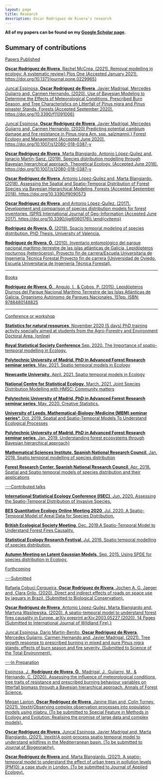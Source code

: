 ```yaml
---
layout: page
title: Research
description: Oscar Rodriguez de Rivera's research
---
```


<b>All of my papers can be found on my [Google Scholar page](https://scholar.google.com/citations?user=kttZf6oAAAAJ&hl=en). </b>


## Summary of contributions

<u>Papers Published

**Oscar Rodriguez de Rivera**, Rachel McCrea. (2021). Removal modelling in ecology: A systematic review} Plos One (Accepted January 2021). https://doi.org/10.1371/journal.pone.0229965}

Juncal Espinosa, **Oscar Rodriguez de Rivera**, Javier Madrigal, Mercedes Guijarro and, Carmen Hernando. (2020). Use of Bayesian Modeling to Determine the Effects of Meteorological Conditions, Prescribed Burn Season, and Tree Characteristics on Litterfall of Pinus nigra and Pinus pinaster Stands. Forests (Accepted September 2020). https://doi.org/10.3390/f11091006}

Juncal Espinosa, **Oscar Rodriguez de Rivera**, Javier Madrigal, Mercedes Guijarro and, Carmen Hernando. (2020) Predicting potential cambium damage and fire resistance in Pinus nigra Arn. ssp. salzmannii.} Forest Ecology and Management (Accepted June 2020). https://doi.org/10.1007/s12080-018-0387-y

**Oscar Rodriguez de Rivera**, Marta Blangiardo, Antonio López-Quílez and, Ignacio Martín-Sanz. (2019). Species distribution modelling through Bayesian hierarchical approach. Theoretical Ecology. (Accepted June 2018). https://doi.org/10.1007/s12080-018-0387-y

**Oscar Rodriguez de Rivera**, Antonio López-Quílez and, Marta Blangiardo. (2018). Assessing the Spatial and Spatio-Temporal Distribution of Forest Species via Bayesian Hierarchical Modeling. Forests (Accepted September 2018).  https://doi.org/10.3390/f9090573

**Oscar Rodriguez de Rivera**, and Antonio López-Quílez. (2017). Development and comparison of species distribution models for forest inventories. ISPRS International Journal of Geo-Information (Accepted June 2017).  https://doi.org/10.3390/ijgi6060176\\
      \end{cvitems}

**Rodríguez de Rivera, Ó.** (2019). Spacio temporal modeling of species distribution. PhD Thesis. University of Valencia.

**Rodríguez de Rivera, Ó.** (2010). Inventario entomológico del parque nacional marítimo-terrestre de las islas atlánticas de Galicia, Lepidópteros nocturnos (heteróceros). Proyecto fin de carrera/Escuela Universitaria de Ingeniería Técnica Forestal Proyecto fin de carrera (Universidad de Oviedo. Escuela Universitaria de Ingeniería Técnica Forestal).

---
<u>Books

**Rodríguez de Rivera, Ó.**, Angulo, I., & Cobos, P. (2015). Lepidópteros Diurnos del Parque Nacional Marítimo Terrestre de las Islas Atlánticas de Galicia. Organismo Autónomo de Parques Nacionales. 151pp. ISBN: 9788480148825

---
<u>Conference or workshop
  
**Statistics for natural resources**. November 2020 (5 days)
      PhD training activity specially aimed at students from the Agro-Forestry and Environment Doctoral Area. (online)

**Royal Statistical Society Conference** Sep. 2020. The Importance of spatio-temporal modelling in Ecology.

**Polytechnic University of Madrid. PhD in Advanced Forest Research seminar series**. May. 2021. Spatio temporal models in Ecology
      
**Newcastle University**. April. 2021. Spatio temporal models in Ecology

**National Centre for Statistical Ecology**. March. 2021. Joint Species Distribution Modelling with HMSC: Community matters

**Polytechnic University of Madrid. PhD in Advanced Forest Research seminar series**. May. 2020. Creative Statistics.
  
**University of Leeds. Mathematical-Biology-Medicine (MBM) seminar series***. Oct. 2019. Spatial and Spatio-Temporal Models To Understand Ecological Processes
  
**Polytechnic University of Madrid. PhD in Advanced Forest Research seminar series**. Jan. 2019. Understanding forest ecosystems through Bayesian hierarchical approach}

**Mathematical Sciences Institute. Spanish National Research Council**. Jan. 2019. Spatio temporal modelling of species distribution
  
**Forest Research Center. Spanish National Research Council**. Apr. 2018. Spatial and Spatio temporal models of species distribution and their applications


---<u>Contributed talks  

**International Statistical Ecology Conference (ISEC)**. Jun. 2020. Assessing the Spatio-Temporal Distribution of Invasive Species.

**BES Quantitative Ecology Online Meeting 2020**. Jul. 2020. A Spatio-Temporal Model of Areal Data for Species Distribution.

**British Ecological Society Meeting**. Dec. 2019.A Spatio-Temporal Model to Understand Forest Fires Causality.

**Statistical Ecology Research Festival**. Jul. 2016. Spatio temporal modelling of species distribution.

**Autumn Meeting on Latent Gaussian Models**. Sep. 2015. Using SPDE for species distribution in Ecology.


<u>Forthcoming
  
---<u>Submitted

Rafaela Cobuci Cerqueira, **Oscar Rodriguez de Rivera**, Jochen A. G. Jaeger and, Clara Grilo. (2020). Direct and indirect effects of roads on space use by jaguars in Brazil. (Submitted to Biological Conservation).

**Oscar Rodriguez de Rivera**, Antonio López-Quílez, Marta Blangiardo and, Martyna Wasilewska. (2020). A spatio-temporal model to understand forest fires causality in Europe. arXiv preprint  arXiv:2003.05227 (2020). 14 Pages (Submitted to International Journal of Wildland Fire).}

Juncal Espinosa, Dario Martin-Benito, **Oscar Rodriguez de Rivera**, Mercedes Guijarro, Carmen Hernando and, Javier Madrigal. (2021). Tree growth response to prescribed burning in mixed and pure Pinus nigra stands: effects of burn season and fire severity. (Submitted to Science of the Total Environment).
  
---<u>In Preparation
    
Espinosa, J., **Rodríguez de Rivera, Ó.**, Madrigal, J., Guijarro, M., & Hernando, C. (2020). Assessing the influence of meteorological conditions, tree traits of resistance and prescribed burning behaviour variables on litterfall biomass through a Bayesian hierarchical approach. Annals of Forest Science.

Megan Laxton, **Oscar Rodriguez de Rivera**, Janine Illian and, Colin Torney. (2021). \textit{Observing complex observation processes into population models using inlabru. (To be submitted to Special Feature in Methods in Ecology and Evolution: Realising the promise of large data and complex models).

**Oscar Rodriguez de Rivera**, Juncal Espinosa, Javier Madrigal and, Marta Blangiardo. (2021). \textit{A point-process spatio temporal model to understand wildfires in the Mediterranean basin. (To be submitted to Journal of Biogeoraphy).

**Oscar Rodriguez de Rivera** and, Marta Blangiardo. (2021). A spatio-temporal model to understand the effect of urban trees in pollution levels (PM10): a case study in London. (To be submitted to Journal of Applied Ecology).



<!-- Note: this is how to write a comment in HTML. Everything in here won't show up on your webpage.-->

<!--
To increase the size of the title, use fewer # in front of the paper title.
To decrease the size of the title, use more #.
To remove the italics, remove the * before and after the description
To remove the underline from the title, remove the <u> tags (<u> and </u>)
-->
